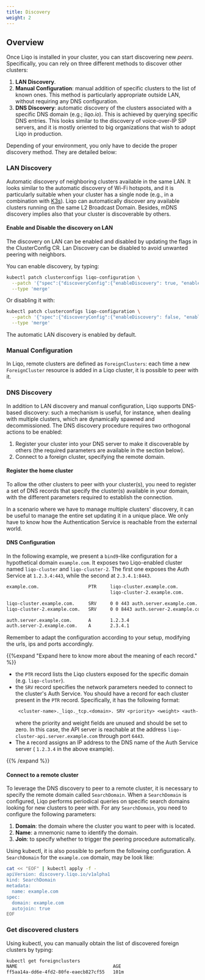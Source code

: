 ```yaml
---
title: Discovery
weight: 2
---
```


## Overview

Once Liqo is installed in your cluster, you can start discovering new *peers*.
Specifically, you can rely on three different methods to discover other clusters:

1. **LAN Discovery**.
2. **Manual Configuration**: manual addition of specific clusters to the list of known ones. This method is particularly
appropriate outside LAN, without requiring any DNS configuration.
3. **DNS Discovery**: automatic discovery of the clusters associated with a specific DNS domain (e.g.; *liqo.io*). 
This is achieved by querying specific DNS entries. This looks similar to the discovery of voice-over-IP SIP servers, and 
it is mostly oriented to big organizations that wish to adopt Liqo in production.

Depending of your environment, you only have to decide the proper discovery method. They are detailed below:

### LAN Discovery

Automatic discovery of neighboring clusters available in the same LAN. It looks similar to the automatic discovery 
of Wi-Fi hotspots, and it is particularly suitable when your cluster has a single node (e.g., in a combination with 
[K3s](https://k3s.io)).
Liqo can automatically discover any available clusters running on the same L2 Broadcast Domain. 
Besides, mDNS discovery implies also that your cluster is discoverable by others.

#### Enable and Disable the discovery on LAN

The discovery on LAN can be enabled and disabled by updating the flags in the ClusterConfig CR. Lan Discovery can be 
disabled to avoid unwanted peering with neighbors.

You can enable discovery, by typing:
```bash
kubectl patch clusterconfigs liqo-configuration \
  --patch '{"spec":{"discoveryConfig":{"enableDiscovery": true, "enableAdvertisement": true}}}' \
  --type 'merge'
```

Or disabling it with:
```bash
kubectl patch clusterconfigs liqo-configuration \
  --patch '{"spec":{"discoveryConfig":{"enableDiscovery": false, "enableAdvertisement": false}}}' \
  --type 'merge'
```

The automatic LAN discovery is enabled by default.

### Manual Configuration

In Liqo, remote clusters are defined as `ForeignClusters`: each time a new `ForeignCluster` resource is added in a Liqo
cluster, it is possible to peer with it.

### DNS Discovery

In addition to LAN discovery and manual configuration, Liqo supports DNS-based discovery: such a mechanism is useful, 
for instance, when dealing with multiple clusters, which are dynamically spawned and decommissioned. The DNS discovery 
procedure requires two orthogonal actions to be enabled:

1. Register your cluster into your DNS server to make it discoverable by others (the required parameters are available 
in the section below).
2. Connect to a foreign cluster, specifying the remote domain.

#### Register the home cluster

To allow the other clusters to peer with your cluster(s), you need to register a set of DNS records that specify the 
cluster(s) available in your domain, with the different parameters required to establish the connection.

In a scenario where we have to manage multiple clusters' discovery, it can be useful to manage the entire set updating 
it in a unique place. We only have to know how the Authentication Service is reachable from the external world.

#### DNS Configuration

In the following example, we present a `bind9`-like configuration for a hypothetical domain `example.com`. It exposes 
two Liqo-enabled cluster named `liqo-cluster` and `liqo-cluster-2`. The first one exposes the Auth Service at 
`1.2.3.4:443`, while the second at `2.3.4.1:8443`.

```txt
example.com.                  PTR     liqo-cluster.example.com.
                                      liqo-cluster-2.example.com.

liqo-cluster.example.com.     SRV     0 0 443 auth.server.example.com.
liqo-cluster-2.example.com.   SRV     0 0 8443 auth.server-2.example.com.

auth.server.example.com.      A       1.2.3.4
auth.server-2.example.com.    A       2.3.4.1
```

Remember to adapt the configuration according to your setup, modifying the urls, ips and ports accordingly.

{{%expand "Expand here to know more about the meaning of each record." %}}

* the `PTR` record lists the Liqo clusters exposed for the specific domain (e.g. `liqo-cluster`).
* the `SRV` record specifies the network parameters needed to connect to the cluster's Auth Service. You should have a 
record for each cluster present in the `PTR` record.
  Specifically, it has the following format:
  ```txt
   <cluster-name>._liqo._tcp.<domain>. SRV <priority> <weight> <auth-server-port> <auth-server-name>.
  ```
  where the priority and weight fields are unused and should be set to zero. In this case, the API server is reachable 
  at the address `liqo-cluster-api.server.example.com` through port `6443`.
* The `A` record assigns an IP address to the DNS name of the Auth Service server ( `1.2.3.4` in the above example).

{{% /expand %}}

#### Connect to a remote cluster

To leverage the DNS discovery to peer to a remote cluster, it is necessary to specify the remote domain called 
`SearchDomain`. When a `SearchDomain` is configured, Liqo performs periodical queries on specific search domains looking
for new clusters to peer with.
For any `SearchDomain`, you need to configure the following parameters:

1. **Domain**: the domain where the cluster you want to peer with is located.
2. **Name**: a mnemonic name to identify the domain.
3. **Join**: to specify whether to trigger the peering procedure automatically.

Using kubectl, it is also possible to perform the following configuration. A `SearchDomain` for the `example.com` 
domain, may be look like:

```bash
cat << "EOF" | kubectl apply -f -
apiVersion: discovery.liqo.io/v1alpha1
kind: SearchDomain
metadata:
  name: example.com
spec:
  domain: example.com
  autojoin: true
EOF
```

### Get discovered clusters

Using kubectl, you can manually obtain the list of discovered foreign clusters by typing:

```bash
kubectl get foreignclusters
NAME                                   AGE
ff5aa14a-dd6e-4fd2-80fe-eaecb827cf55   101m
```